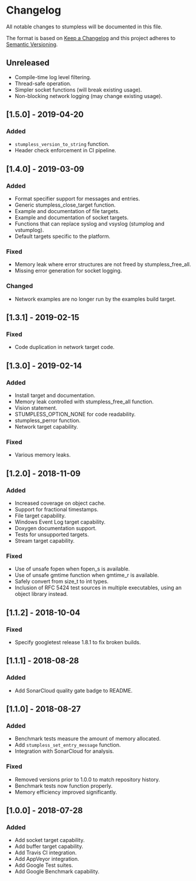# Changelog
All notable changes to stumpless will be documented in this file.

The format is based on [Keep a Changelog](https://keepachangelog.com/en/1.0.0/)
and this project adheres to [Semantic Versioning](https://semver.org/spec/v2.0.0.html).

## Unreleased
 - Compile-time log level filtering.
 - Thread-safe operation.
 - Simpler socket functions (will break existing usage).
 - Non-blocking network logging (may change existing usage).

## [1.5.0] - 2019-04-20
### Added
 - `stumpless_version_to_string` function.
 - Header check enforcement in CI pipeline.

## [1.4.0] - 2019-03-09
### Added
 - Format specifier support for messages and entries.
 - Generic stumpless_close_target function.
 - Example and documentation of file targets.
 - Example and documentation of socket targets.
 - Functions that can replace syslog and vsyslog (stumplog and vstumplog).
 - Default targets specific to the platform.

### Fixed
 - Memory leak where error structures are not freed by stumpless_free_all.
 - Missing error generation for socket logging.

### Changed
 - Network examples are no longer run by the examples build target.

## [1.3.1] - 2019-02-15
### Fixed
 - Code duplication in network target code.

## [1.3.0] - 2019-02-14
### Added
 - Install target and documentation.
 - Memory leak controlled with stumpless_free_all function.
 - Vision statement.
 - STUMPLESS_OPTION_NONE for code readability.
 - stumpless_perror function.
 - Network target capability.

### Fixed
 - Various memory leaks.

## [1.2.0] - 2018-11-09
### Added
 - Increased coverage on object cache.
 - Support for fractional timestamps.
 - File target capability.
 - Windows Event Log target capability.
 - Doxygen documentation support.
 - Tests for unsupported targets.
 - Stream target capability.

### Fixed
 - Use of unsafe fopen when fopen_s is available.
 - Use of unsafe gmtime function when gmtime_r is available.
 - Safely convert from size_t to int types.
 - Inclusion of RFC 5424 test sources in multiple executables, using an object
   library instead.

## [1.1.2] - 2018-10-04
### Fixed
 - Specify googletest release 1.8.1 to fix broken builds.

## [1.1.1] - 2018-08-28
### Added
 - Add SonarCloud quality gate badge to README.

## [1.1.0] - 2018-08-27
### Added
 - Benchmark tests measure the amount of memory allocated.
 - Add `stumpless_set_entry_message` function.
 - Integration with SonarCloud for analysis.

### Fixed
 - Removed versions prior to 1.0.0 to match repository history.
 - Benchmark tests now function properly.
 - Memory efficiency improved significantly.

## [1.0.0] - 2018-07-28
### Added
 - Add socket target capability.
 - Add buffer target capability.
 - Add Travis CI integration.
 - Add AppVeyor integration.
 - Add Google Test suites.
 - Add Google Benchmark capability.
